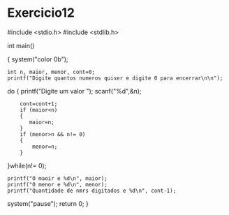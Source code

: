 # Exercicio12

#include <stdio.h>
#include <stdlib.h>

int main()

{
    system("color 0b");


    int n, maior, menor, cont=0;
    printf("Digite quantos numeros quiser e digite 0 para encerrar\n\n");

   do
   {
        printf("Digite um valor ");
        scanf("%d",&n);

        cont=cont+1;
        if (maior<n)
        {
           maior=n;
        }
        if (menor>n && n!= 0)
        {
            menor=n;
        }
   }while(n!= 0);

    printf("O maoir e %d\n", maior);
    printf("O menor e %d\n", menor);
    printf("Quantidade de nmrs digitados e %d\n", cont-1);

system("pause");
return 0;
}
